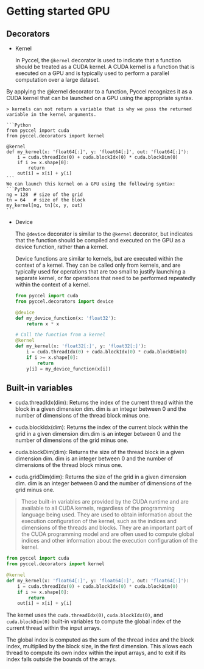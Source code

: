 # Getting started GPU

## Decorators

  * Kernel

    In Pyccel, the `@kernel` decorator is used to indicate that a function should be treated as a CUDA kernel. A CUDA kernel is a function that is executed on a GPU and is typically used to perform a parallel computation over a large dataset.

By applying the @kernel decorator to a function, Pyccel recognizes it as a CUDA kernel that can be launched on a GPU using the appropriate syntax.

    > kernels can not return a variable that is why we pass the returned variable in the kernel arguments.

    ```Python
    from pyccel import cuda
    from pyccel.decorators import kernel

    @kernel
    def my_kernel(x: 'float64[:]', y: 'float64[:]', out: 'float64[:]'):
        i = cuda.threadIdx(0) + cuda.blockIdx(0) * cuda.blockDim(0)
        if i >= x.shape[0]:
            return
        out[i] = x[i] + y[i]
    ```
    We can launch this kernel on a GPU using the following syntax:
    ```Python
    ng = 128  # size of the grid
    tn = 64   # size of the block
    my_kernel[ng, tn](x, y, out)
    ```
  * Device

    The `@device` decorator is similar to the `@kernel` decorator, but indicates that the function should be compiled and executed on the GPU as a device function, rather than a kernel.
    
    Device functions are similar to kernels, but are executed within the context of a kernel. They can be called only from kernels, and are typically used for operations that are too small to justify launching a separate kernel, or for operations that need to be performed repeatedly within the context of a kernel.

    ```Python
    from pyccel import cuda
    from pyccel.decorators import device

    @device
    def my_device_function(x: 'float32'):
        return x * x

    # Call the function from a kernel
    @kernel
    def my_kernel(x: 'float32[:]', y: 'float32[:]'):
        i = cuda.threadIdx(0) + cuda.blockIdx(0) * cuda.blockDim(0)
        if i >= x.shape[0]:
            return
        y[i] = my_device_function(x[i])
    ```

## Built-in variables

  * cuda.threadIdx(dim): Returns the index of the current thread within the block in a given dimension dim. dim is an integer between 0 and the number of dimensions of the thread block minus one.

  * cuda.blockIdx(dim): Returns the index of the current block within the grid in a given dimension dim.dim is an integer between 0 and the number of dimensions of the grid minus one.

  * cuda.blockDim(dim): Returns the size of the thread block in a given dimension dim. dim is an integer between 0 and the number of dimensions of the thread block minus one.

  * cuda.gridDim(dim): Returns the size of the grid in a given dimension dim. dim is an integer between 0 and the number of dimensions of the grid minus one.

> These built-in variables are provided by the CUDA runtime and are available to all CUDA kernels, regardless of the programming language being used. They are used to obtain information about the execution configuration of the kernel, such as the indices and dimensions of the threads and blocks. They are an important part of the CUDA programming model and are often used to compute global indices and other information about the execution configuration of the kernel.

```Python
from pyccel import cuda
from pyccel.decorators import kernel

@kernel
def my_kernel(x: 'float64[:]', y: 'float64[:]', out: 'float64[:]'):
    i = cuda.threadIdx(0) + cuda.blockIdx(0) * cuda.blockDim(0)
    if i >= x.shape[0]:
        return
    out[i] = x[i] + y[i]
```

The kernel uses the `cuda.threadIdx(0)`, `cuda.blockIdx(0)`, and `cuda.blockDim(0)` built-in variables to compute the global index of the current thread within the input arrays. 

The global index is computed as the sum of the thread index and the block index, multiplied by the block size, in the first dimension. This allows each thread to compute its own index within the input arrays, and to exit if its index falls outside the bounds of the arrays.
